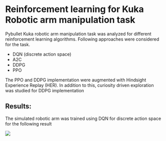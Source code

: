 # Reinforcement learning for Kuka Robotic arm manipulation task

Pybullet Kuka robotic arm manipulation task was analyzed for different reinforcement learning algorithms. Following approaches were considered for the task.

- DQN (discrete action space)
- A2C
- DDPG
- PPO

The PPO and DDPG implementation were augmented with Hindsight Experience Replay (HER). In addition to this, curiosity driven exploration was studied for DDPG implementation

## Results:

The simulated robotic arm was trained using DQN for discrete action space for the following result

![](https://github.com/kshitij-ingale/kuka_robotic_arm_RL/blob/master/video/final.gif)
